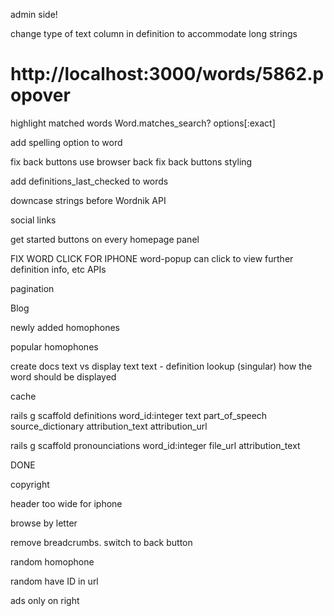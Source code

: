 
admin side!

change type of text column in definition to accommodate long strings
# http://localhost:3000/words/5862.popover

highlight matched words
  Word.matches_search? options[:exact]

add spelling option to word

fix back buttons use browser back
fix back buttons styling

add definitions_last_checked to words

downcase strings before Wordnik API

social links

get started buttons on every homepage panel

FIX WORD CLICK FOR IPHONE
word-popup can click to view further definition info, etc
  APIs

pagination

Blog

newly added homophones

popular homophones


create docs
  text vs display text
    text - definition lookup (singular)
    how the word should be displayed 




cache

rails g scaffold definitions word_id:integer text part_of_speech source_dictionary attribution_text attribution_url

rails g scaffold pronounciations word_id:integer file_url attribution_text



DONE

copyright

header too wide for iphone

browse by letter

remove breadcrumbs. switch to back button

random homophone

random have ID in url

ads only on right


